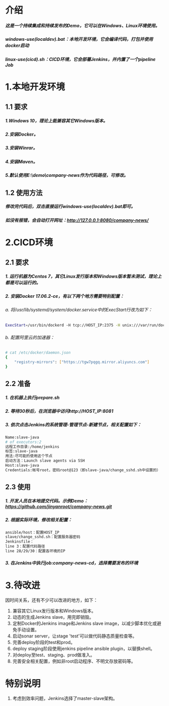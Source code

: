 # 介绍
##### 这是一个持续集成和持续发布的Demo，它可以在Windows、Linux环境使用。
##### windows-use(localdev).bat：本地开发环境，它会编译代码，打包并使用docker启动
##### linux-use(cicd).sh：CICD环境，它会部署Jenkins，并内置了一个pipeline Job

# 1.本地开发环境
## 1.1 要求
##### 1.Windows 10，理论上能兼容其它Windows版本。
##### 2.安装Docker。
##### 3.安装Winrar。
##### 4.安装Maven。
##### 5.默认使用E:\demo\company-news作为代码路径，可修改。

## 1.2 使用方法
##### 修改完代码后，双击直接运行windows-use(localdev).bat即可。
##### 如没有报错，会自动打开网址：http://127.0.0.1:8080/company-news/

# 2.CICD环境
## 2.1 要求
##### 1. 运行机器为Centos 7，其它Linux发行版本和Windows版本暂未测试，理论上都是可以运行的。
##### 2. 安装Docker 17.06.2-ce，有以下两个地方需要特别配置：
###### a. 将/usr/lib/systemd/system/docker.service中的ExecStart行改为如下：
```Bash
ExecStart=/usr/bin/dockerd -H tcp://HOST_IP:2375 -H unix:///var/run/docker.sock
```
###### b. 配置阿里云的加速器：
```Bash
# cat /etc/docker/daemon.json
{
    "registry-mirrors": ["https://tgw7pqgq.mirror.aliyuncs.com"]
}
```
    
## 2.2 准备
##### 1. 在机器上执行prepare.sh
##### 2. 等待30秒后，在浏览器中访问http://HOST_IP:8081
##### 3. 依次点击Jenkins的系统管理-管理节点-新建节点，相关配置如下：
```Bash
Name:slave-java
# of executors:2
远程工作目录:/home/jenkins
标签:slave-java
用法:尽可能的使用这个节点
启动方法：Launch slave agents via SSH
Host:slave-java
Credentials:帐号root，密码root@123（即slave-java/change_sshd.sh中设置的）
```
  
## 2.3 使用
##### 1. 开发人员在本地提交代码。示例Demo：https://github.com/jinyanroot/company-news.git
##### 2. 根据实际环境，修改相关配置：
```Bash
ansible/host：配置HOST_IP
slave/change_sshd.sh：配置服务器密码
Jenkinsfile：
line 3：配置代码路径
line 28/29/30：配置各环境的IP
```
##### 3. 在Jenkins中执行job:company-news-cd，选择需要发布的环境

# 3.待改进
因时间关系，还有不少可以改进的地方，如下：
1. 兼容其它Linux发行版本和Windows版本。
2. 动态的生成Jenkins slave，用完即销毁。
3. 定制Docker的Jenkins image和Jenkins slave image，以减少脚本优化或避免手动设置。
4. 启动sonar server，让stage 'test'可以做代码静态质量检查等。
5. 完善deploy阶段的test和prod。
6. deploy staging阶段使用jenkins pipeline ansible plugin，以替换shell。
7. 对deploy至test、staging、prod做准入。
8. 完善安全相关配置，例如非root启动程序、不明文存放密码等。

# 特别说明
1. 考虑到效率问题，Jenkins选择了master-slave架构。

